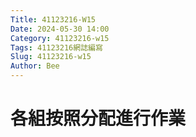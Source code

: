 ```yaml
---
Title: 41123216-W15
Date: 2024-05-30 14:00
Category: 41123216-w15
Tags: 41123216網誌編寫
Slug: 41123216-w15
Author: Bee
---
```




<!-- PELICAN_END_SUMMARY -->

# 各組按照分配進行作業